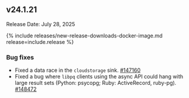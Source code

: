 ## v24.1.21

Release Date: July 28, 2025

{% include releases/new-release-downloads-docker-image.md release=include.release %}

<h3 id="v24-1-21-bug-fixes">Bug fixes</h3>

- Fixed a data race in the `cloudstorage` sink.
 [#147160][#147160]
- Fixed a bug where `libpq` clients using the async API could hang with large result sets (Python: psycopg; Ruby: ActiveRecord, ruby-pg).
 [#148472][#148472]


[#147160]: https://github.com/cockroachdb/cockroach/pull/147160
[#148472]: https://github.com/cockroachdb/cockroach/pull/148472
